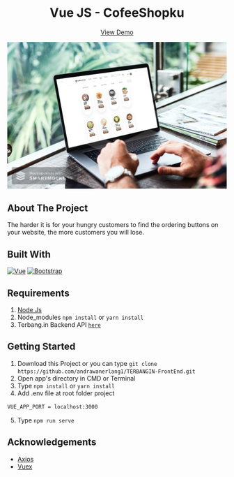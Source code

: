 <h1 align='center'>Vue JS - CofeeShopku</h1>
  <p align="center">
    <a href="https://CoffeShopku.netlify.app/">View Demo</a>
  </p>

![Image Banner](https://github.com/millaaprillya/CoffeShopKu-Vue.js/blob/main/src/assets/property/readme.jpg)

## About The Project

The harder it is for your hungry customers to find the ordering buttons on your website, the more customers you will lose.

## Built With

[![Vue](https://img.shields.io/badge/Vue-v2.6.12-green)](https://github.com/vuejs/vue)
[![Bootstrap](https://img.shields.io/badge/Bootstrap-v4.5.2-blue)](https://github.com/bootstrap-vue/bootstrap-vue)

## Requirements

1. <a href="https://nodejs.org/en/download/">Node Js</a>
2. Node_modules `npm install` or `yarn install`
3. Terbang.in Backend API [`here`](https://github.com/andrawanerlang1/TERBANGIN-BackEnd.git)

## Getting Started

1. Download this Project or you can type `git clone https://github.com/andrawanerlang1/TERBANGIN-FrontEnd.git`
2. Open app's directory in CMD or Terminal
3. Type `npm install` or `yarn install`
4. Add .env file at root folder project

```sh
VUE_APP_PORT = localhost:3000
```

5. Type `npm run serve`

## Acknowledgements

- [Axios](https://www.npmjs.com/package/axios)
- [Vuex](https://vuex.vuejs.org/)

